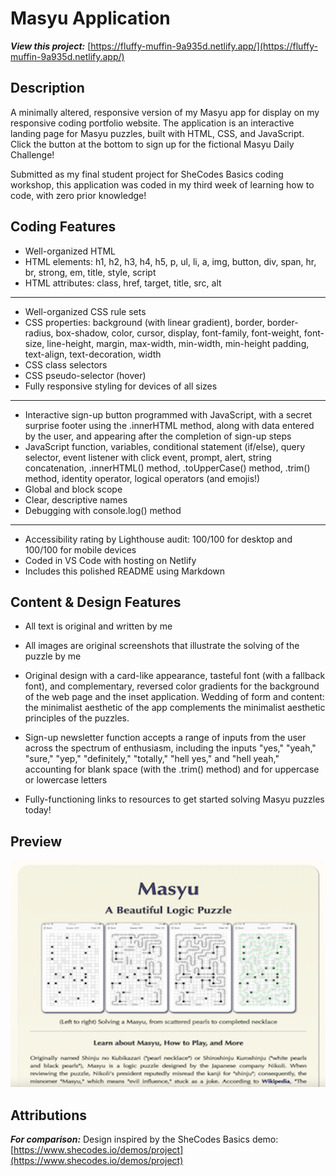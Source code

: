 # Masyu Application

**_View this project:_** [https://fluffy-muffin-9a935d.netlify.app/](https://fluffy-muffin-9a935d.netlify.app/)

## Description

A minimally altered, responsive version of my Masyu app for display on my responsive coding portfolio website. The application is an interactive landing page for Masyu puzzles, built with HTML, CSS, and JavaScript. Click the button at the bottom to sign up for the fictional Masyu Daily Challenge!

Submitted as my final student project for SheCodes Basics coding workshop, this application was coded in my third week of learning how to code, with zero prior knowledge!

## Coding Features

- Well-organized HTML
- HTML elements: h1, h2, h3, h4, h5, p, ul, li, a, img, button, div, span, hr, br, strong, em, title, style, script
- HTML attributes: class, href, target, title, src, alt

---

- Well-organized CSS rule sets
- CSS properties: background (with linear gradient), border, border-radius, box-shadow, color, cursor, display, font-family, font-weight, font-size, line-height, margin, max-width, min-width, min-height padding, text-align, text-decoration, width
- CSS class selectors
- CSS pseudo-selector (hover)
- Fully responsive styling for devices of all sizes

---

- Interactive sign-up button programmed with JavaScript, with a secret surprise footer using the .innerHTML method, along with data entered by the user, and appearing after the completion of sign-up steps
- JavaScript function, variables, conditional statement (if/else), query selector, event listener with click event, prompt, alert, string concatenation, .innerHTML() method, .toUpperCase() method, .trim() method, identity operator, logical operators (and emojis!)
- Global and block scope
- Clear, descriptive names
- Debugging with console.log() method

---

- Accessibility rating by Lighthouse audit: 100/100 for desktop and 100/100 for mobile devices
- Coded in VS Code with hosting on Netlify
- Includes this polished README using Markdown

## Content & Design Features

- All text is original and written by me

- All images are original screenshots that illustrate the solving of the puzzle by me

- Original design with a card-like appearance, tasteful font (with a fallback font), and complementary, reversed color gradients for the background of the web page and the inset application. Wedding of form and content: the minimalist aesthetic of the app complements the minimalist aesthetic principles of the puzzles.

- Sign-up newsletter function accepts a range of inputs from the user across the spectrum of enthusiasm, including the inputs "yes," "yeah," "sure," "yep," "definitely," "totally," "hell yes," and "hell yeah," accounting for blank space (with the .trim() method) and for uppercase or lowercase letters

- Fully-functioning links to resources to get started solving Masyu puzzles today!

## Preview

![Masyu Application Preview](assets/preview/addylopez-shecodes-basics-masyu-project-preview.png)

## Attributions

**_For comparison:_** Design inspired by the SheCodes Basics demo:[https://www.shecodes.io/demos/project](https://www.shecodes.io/demos/project)
